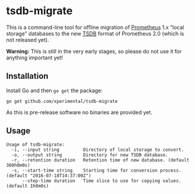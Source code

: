 # tsdb-migrate

This is a command-line tool for offline migration of [Prometheus](https://prometheus.io) 1.x "local storage" databases to the new [TSDB](https://github.com/prometheus/tsdb) format of Prometheus 2.0 (which is not released yet).

**Warning:** This is still in the very early stages, so please do not use it for anything important yet!

## Installation

Install Go and then `go get` the package:

```
go get github.com/xperimental/tsdb-migrate
```

As this is pre-release software no binaries are provided yet.

## Usage

```
Usage of tsdb-migrate:
  -i, --input string         Directory of local storage to convert.
  -o, --output string        Directory for new TSDB database.
  -r, --retention duration   Retention time of new database. (default 360h0m0s)
  -s, --start-time string    Starting time for conversion process. (default "2016-07-18T14:37:00Z")
      --step-time duration   Time slice to use for copying values. (default 1h0m0s)
```